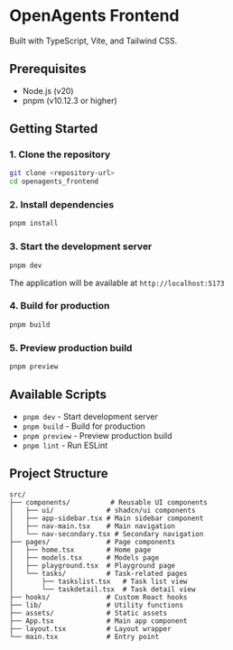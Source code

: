 # OpenAgents Frontend

Built with TypeScript, Vite, and Tailwind CSS.

## Prerequisites

- Node.js (v20)
- pnpm (v10.12.3 or higher)

## Getting Started

### 1. Clone the repository

```bash
git clone <repository-url>
cd openagents_frontend
```

### 2. Install dependencies

```bash
pnpm install
```

### 3. Start the development server

```bash
pnpm dev
```

The application will be available at `http://localhost:5173`

### 4. Build for production

```bash
pnpm build
```

### 5. Preview production build

```bash
pnpm preview
```

## Available Scripts

- `pnpm dev` - Start development server
- `pnpm build` - Build for production
- `pnpm preview` - Preview production build
- `pnpm lint` - Run ESLint

## Project Structure

```
src/
├── components/          # Reusable UI components
│   ├── ui/             # shadcn/ui components
│   ├── app-sidebar.tsx # Main sidebar component
│   ├── nav-main.tsx    # Main navigation
│   └── nav-secondary.tsx # Secondary navigation
├── pages/              # Page components
│   ├── home.tsx        # Home page
│   ├── models.tsx      # Models page
│   ├── playground.tsx  # Playground page
│   └── tasks/          # Task-related pages
│       ├── taskslist.tsx   # Task list view
│       └── taskdetail.tsx  # Task detail view
├── hooks/              # Custom React hooks
├── lib/                # Utility functions
├── assets/             # Static assets
├── App.tsx             # Main app component
├── layout.tsx          # Layout wrapper
└── main.tsx            # Entry point
```

